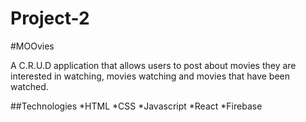 # Project-2

#MOOvies

A C.R.U.D application that allows users to post about movies they are interested in watching,
movies watching and movies that have been watched.



##Technologies 
*HTML
*CSS
*Javascript
*React
*Firebase

